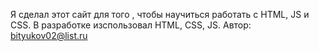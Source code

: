 Я сделал этот сайт для того , чтобы научиться работать с HTML, JS и CSS.
В разработке изспользовал HTML, CSS, JS. 
Автор: bityukov02@list.ru
